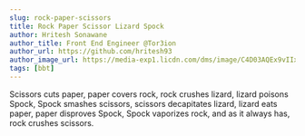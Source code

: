 ```yaml
---
slug: rock-paper-scissors
title: Rock Paper Scissor Lizard Spock
author: Hritesh Sonawane
author_title: Front End Engineer @Tor3ion
author_url: https://github.com/hritesh93
author_image_url: https://media-exp1.licdn.com/dms/image/C4D03AQEx9vIIxNnWcA/profile-displayphoto-shrink_800_800/0/1599201098957?e=1625702400&v=beta&t=6Tjk5Qz1OZHx81ZhEmW-b0TGSsEKCHb6M2UpCSZqaD8
tags: [bbt]
---
```


Scissors cuts paper, paper covers rock, rock crushes lizard, lizard poisons Spock, Spock smashes scissors, scissors decapitates lizard, lizard eats paper, paper disproves Spock, Spock vaporizes rock, and as it always has, rock crushes scissors.
